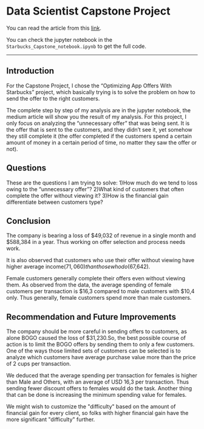 # Data Scientist Capstone Project

You can read the article from this [link](https://medium.com/@500061685/scrutiny-of-starbuckss-offers-data-20db9be9936d).

You can check the jupyter notebook in the `Starbucks_Capstone_notebook.ipynb` to get the full code.

---

## Introduction
For the Capstone Project, I chose the “Optimizing App Offers With Starbucks” project, which basically trying is to solve the problem on how to send the offer to the right customers.

The complete step by step of my analysis are in the jupyter notebook, the medium article will show you the result of my analysis. For this project, I only focus on analyzing the “unnecessary offer” that was being sent. It is the offer that is sent to the customers, and they didn’t see it, yet somehow they still complete it (the offer completed if the customers spend a certain amount of money in a certain period of time, no matter they saw the offer or not).

## Questions
These are the questions I am trying to solve:
1)How much do we tend to loss owing to the “unnecessary offer”?
2)What kind of customers that often complete the offer without viewing it?
3)How is the financial gain differentiate between customers type?

## Conclusion
The company is bearing a loss of $49,032 of revenue in a single month and $588,384 in a year. Thus working on offer selection and process needs work.

It is also observed that customers who use their offer without viewing have higher average income($71,060) than those who do($67,642).

Female customers generally complete their offers even without viewing them. As observed from the data, the average spending of female customers per transaction is $16,3 compared to male customers with $10,4 only. Thus generally, female customers spend more than male customers.
## Recommendation and Future Improvements
The company should be more careful in sending offers to customers, as alone BOGO caused the loss of $31,230.So, the best possible course of action is to limit the BOGO offers by sending them to only a few customers. One of the ways those limited sets of customers can be selected is to analyze which customers have average purchase value more than the price of 2 cups per transaction.

We deduced that the average spending per transaction for females is higher than Male and Others, with an average of USD 16,3 per transaction. Thus sending fewer discount offers to females would do the task. Another thing that can be done is increasing the minimum spending value for females.

We might wish to customize the "difficulty" based on the amount of financial gain for every client, so folks with higher financial gain have the more significant "difficulty" further.
